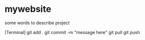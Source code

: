 # mywebsite

some words to describe project

[Terminal]
git add .
git commit -m "message here"
git pull
git push